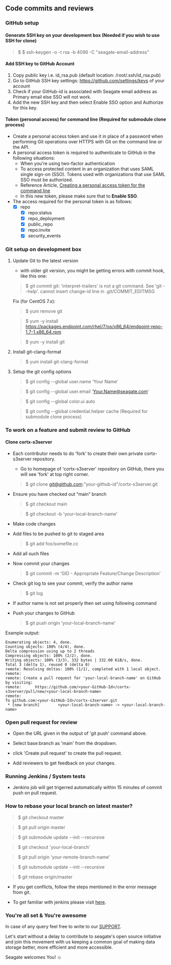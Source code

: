 ## Code commits and reviews

### GitHub setup

#### Generate SSH key on your development box (Needed if you wish to use SSH for clone)
> $ $ ssh-keygen -o -t rsa -b 4096 -C "seagate-email-address"

#### Add SSH key to GitHub Account
 1. Copy public key i.e. id_rsa.pub (default location: /root/.ssh/id_rsa.pub)
 2. Go to GitHub SSH key settings: https://github.com/settings/keys of your account
 3. Check if your GitHub-id is associated with Seagate email address as Primary email else SSO will not work.
 4. Add the new SSH key and then select Enable SSO option and Authorize for this key. 

#### Token (personal access) for command line (Required for submodule clone process)
 - Create a personal access token and use it in place of a password when performing Git operations over HTTPS with Git on the command line or the API.
 - A personal access token is required to authenticate to GitHub in the following situations:
   - When you're using two-factor authentication
   - To access protected content in an organization that uses SAML single sign-on (SSO). Tokens used with organizations that use SAML SSO must be authorized.
   - Reference Article, [Creating a personal access token for the command line](https://help.github.com/en/github/authenticating-to-github/creating-a-personal-access-token)
   - In this new token, please make sure that to **Enable SSO**.
 - The access required for the personal token is as follows:
   - [x] repo
     - [x] repo:status
     - [x] repo_deployment
     - [x] public_repo
     - [x] repo:invite
     - [x] security_events

### Git setup on development box
1. Update Git to the latest version
    - with older git version, you might be getting errors with commit hook, like this one:

   > $ git commit
   > git: 'interpret-trailers' is not a git command. See 'git --help'.
cannot insert change-id line in .git/COMMIT_EDITMSG

   Fix (for CentOS 7.x):

      > $ yum remove git

      > $ yum -y install  https://packages.endpoint.com/rhel/7/os/x86_64/endpoint-repo-1.7-1.x86_64.rpm

      > $ yum -y install git
  
2. Install git-clang-format

   > $ yum install git-clang-format

3. Setup the git config options

    > $ git config --global user.name ‘Your Name’

    > $ git config --global user.email ‘Your.Name@seagate.com’

    > $ git config --global color.ui auto

    > $ git config --global credential.helper cache (Required for submodule clone process)
 
### To work on a feature and submit review to GitHub

#### Clone cortx-s3server
- Each contributor needs to do 'fork' to create their own private cortx-s3server repository.
   - Go to homepage of 'cortx-s3server' repository on GitHub, there you will see 'fork' at top right corner.

   > $ git clone git@github.com:"your-github-id"/cortx-s3server.git
 
- Ensure you have checked out “main” branch

   > $ git checkout main

   > $ git checkout -b 'your-local-branch-name'

- Make code changes

- Add files to be pushed to git to staged area

   > $ git add foo/somefile.cc

- Add all such files

- Now commit your changes

   > $ git commit -m ‘GID - Appropriate Feature/Change Description’

- Check git log to see your commit, verify the author name

   > $ git log 

- If author name is not set properly then set using following command

- Push your changes to GitHub
   > $ git push origin 'your-local-branch-name'

Example output: 
~~~
Enumerating objects: 4, done.
Counting objects: 100% (4/4), done.
Delta compression using up to 2 threads
Compressing objects: 100% (2/2), done.
Writing objects: 100% (3/3), 332 bytes | 332.00 KiB/s, done.
Total 3 (delta 1), reused 0 (delta 0)
remote: Resolving deltas: 100% (1/1), completed with 1 local object.
remote:
remote: Create a pull request for 'your-local-branch-name' on GitHub by visiting:
remote:      https://github.com/<your-GitHub-Id>/cortx-s3server/pull/new/<your-local-branch-name>
remote:
To github.com:<your-GitHub-Id>/cortx-s3server.git
 * [new branch]        <your-local-branch-name> -> <your-local-branch-name>
~~~

### Open pull request for review
- Open the URL given in the output of 'git push' command above.
- Select base:branch as 'main' from the dropdown.

- click 'Create pull request' to create the pull request.
- Add reviewers to get feedback on your changes.

### Running Jenkins / System tests
- Jenkins job will get trigerred automatically within 15 minutes of commit push on pull request.


### How to rebase your local branch on latest master?

> $ git checkout master

> $ git pull origin master

> $ git submodule update --init --recursive

> $ git checkout 'your-local-branch'

> $ git pull origin 'your-remote-branch-name'

> $ git submodule update --init --recursive

> $ git rebase origin/master

- If you get conflicts, follow the steps mentioned in the error message from git. 

* To get familiar with jenkins please visit [here](https://en.wikipedia.org/wiki/Jenkins_(software)).

### You're all set & You're awesome

In case of any query feel free to write to our [SUPPORT](SUPPORT.md).

Let's start without a delay to contribute to seagate's open source initiative and join this movement with us keeping a common goal of making data storage better, more efficient and more accessible.

Seagate welcomes You! :relaxed:
